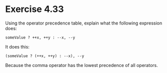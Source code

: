 Exercise 4.33
=============

Using the operator precedence table, explain what the following expression does:

    someValue ? ++x, ++y : --x, --y

It does this:

    (someValue ? (++x, ++y) : --x), --y

Because the comma operator has the lowest precedence of all operators.

